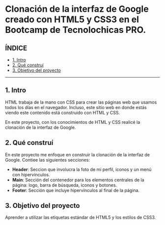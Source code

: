 # Clonación de la interfaz de Google creado con HTML5 y CSS3 en el Bootcamp de Tecnolochicas PRO.

## ÍNDICE

* [1. Intro](https://github.com/estherdsgn/cloninterfazgoogle/blob/main/README.md#1-intro)
* [2. Qué construí](https://github.com/estherdsgn/cloninterfazgoogle/edit/main/README.md#2-qu%C3%A9-constru%C3%AD)
* [3. Objetivo del proyecto](https://github.com/estherdsgn/cloninterfazgoogle/edit/main/README.md#3-objetivo-del-proyecto)

****

## 1. Intro
HTML trabaja de la mano con CSS para crear las páginas web que usamos todos los días en el navegador. Incluso, este sitio web en donde estás viendo este contenido está construido con HTML y CSS. 

En este proyecto, con los conocimientos de HTML y CSS realicé la clonación de la interfaz de Google.

## 2. Qué construí
En este proyecto me enfoque en construir la clonación de la interfaz de Google. 
Contiee las siguientes secciones:

* **Header**: Seccion que involucra la foto de mi perfil, iconos y un menú con hipervínculos.
* **Main**: Sección del contenedor para los elementos centrales de la página: logo, barra de búsqueda, iconos y botones.
* **Footer**: Sección que incluye hipervínculos al final de la página.

## 3. Objetivo del proyecto

Aprender a utilizar las etiquetas estándar de HTML5 y los estilos de CSS3.
